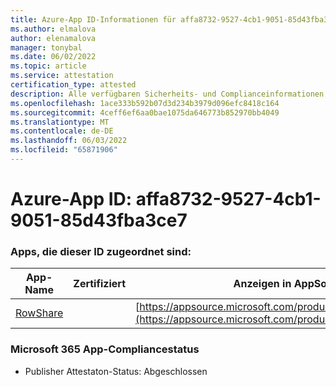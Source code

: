 ```yaml
---
title: Azure-App ID-Informationen für affa8732-9527-4cb1-9051-85d43fba3ce7
ms.author: elmalova
author: elenamalova
manager: tonybal
ms.date: 06/02/2022
ms.topic: article
ms.service: attestation
certification_type: attested
description: Alle verfügbaren Sicherheits- und Complianceinformationen für affa8732-9527-4cb1-9051-85d43fba3ce7.
ms.openlocfilehash: 1ace333b592b07d3d234b3979d096efc8418c164
ms.sourcegitcommit: 4ceff6ef6aa0bae1075da646773b852970bb4049
ms.translationtype: MT
ms.contentlocale: de-DE
ms.lasthandoff: 06/03/2022
ms.locfileid: "65871906"
---
```

# <a name="azure-app-id-affa8732-9527-4cb1-9051-85d43fba3ce7"></a>Azure-App ID: affa8732-9527-4cb1-9051-85d43fba3ce7


### <a name="apps-associated-with-this-id"></a>Apps, die dieser ID zugeordnet sind:
| **App-Name** | **Zertifiziert** | **Anzeigen in AppSource** |
|--------------|---------------|-----------------------|
| [RowShare](../forward/WA200002567.md) |  | [https://appsource.microsoft.com/product/office/WA200002567](https://appsource.microsoft.com/product/office/WA200002567) |

### <a name="microsoft-365-app-compliance-status"></a>Microsoft 365 App-Compliancestatus
- Publisher Attestaton-Status: Abgeschlossen
